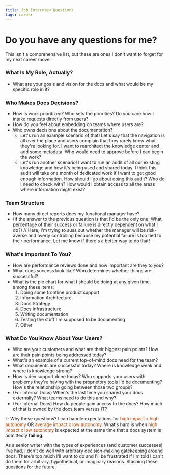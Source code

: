 ```yaml
---
title: Job Interview Questions
tags: career
---
```


# Do you have any questions for me? 
This isn't a comprehensive list, but these are ones I don't want to forget for my next career move.

### What Is My Role, Actually?
- What are your goals and vision for the docs and what would be my specific role in it? 

### Who Makes Docs Decisions?
- How is work prioritized? Who sets the priorities? Do you care how I intake requests directly from users? 
- How do you feel about embedding on teams where users are? 
- Who owns decisions about the documentation? 
    - Let's run an example scenario of that! Let's say that the navigation is all over the place and users complain that they rarely know what they're looking for. I want to rearchitect the knowledge center and add some metadata. Who would need to approve before I can begin the work? 
    - Let's run another scenario! I want to run an audit of all our existing knowledge and how it's being used and shared today. I think this audit will take one month of dedicated work if I want to get good enough information. How should I go about doing this audit? Who do I need to check with? How would I obtain access to all the areas where information might exist? 

### Team Structure
- How many direct reports does my functional manager have?
- (If the answer to the previous question is that I'd be the only one: What percentage of their success or failure is directly dependent on what I do?) // Here, I'm trying to suss out whether the manager will be risk-averse and overly controlling because my potential failure is too tied to their performance. Let me know if there's a better way to do that!

### What's Important To You? 
- How are performance reviews done and how important are they to you? 
- What does success look like? Who determines whether things are successful? 
- What is the pie chart for what I should be doing at any given time, among these items:
    1. Doing some frontline product support
	2. Information Architecture
	3. Docs Strategy
	4. Docs Infrastructure
	5. Writing documentation
	6. Testing the stuff I'm supposed to be documenting
	7. Other

### What Do You Know About Your Users?
- Who are your customers and what are their biggest pain points? How are their pain points being addressed today?
- What's an example of a current top-of-mind docs need for the team?
- What documents are successful today? Where is knowledge weak and where is knowledge strong? 
- How is dev support done today? Who supports your users with problems they're having with the proprietory tools I'd be documenting? How's the relationship going between those two groups? 
- (For Internal Docs) When's the last time you shared your docs externally? What teams need to do this and why? 
- (For Internal Docs) How do people gain access to the docs? How much of that is owned by the docs team versus IT? 

✨ Why these questions? 
I can handle expectations for <font color="#B33F00">high impact x high autonomy</font> OR <font color="#B33F00">average impact x low autonomy</font>. What's hard is when <font color="#B33F00">high impact x low autonomy</font> is expected at the same time that a docs system is admittedly **failing**. 

As a senior writer with the types of experiences (and customer successes) I've had, I don't do well with arbitrary decision-making gatekeeping around docs. There's too much I'll want to do and I'll be frustrated if I'm told I can't do them for arbitrary, hypothetical, or imaginary reasons. Stashing these questions for the future. 